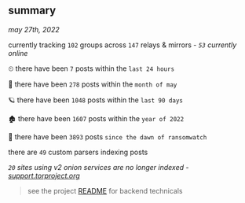 
## summary
_may 27th, 2022_

currently tracking `102` groups across `147` relays & mirrors - _`53` currently online_

⏲ there have been `7` posts within the `last 24 hours`

🦈 there have been `278` posts within the `month of may`

🪐 there have been `1048` posts within the `last 90 days`

🏚 there have been `1607` posts within the `year of 2022`

🦕 there have been `3893` posts `since the dawn of ransomwatch`

there are `49` custom parsers indexing posts

_`20` sites using v2 onion services are no longer indexed - [support.torproject.org](https://support.torproject.org/onionservices/v2-deprecation/)_

> see the project [README](https://github.com/joshhighet/ransomwatch#ransomwatch--) for backend technicals
